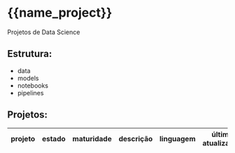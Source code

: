 # {{name_project}}

Projetos de Data Science

## Estrutura:
+ data
+ models
+ notebooks
+ pipelines

## Projetos:
| projeto | estado | maturidade | descrição | linguagem | última atualização |
|--:|:-:|:-:|---|:-:|---|